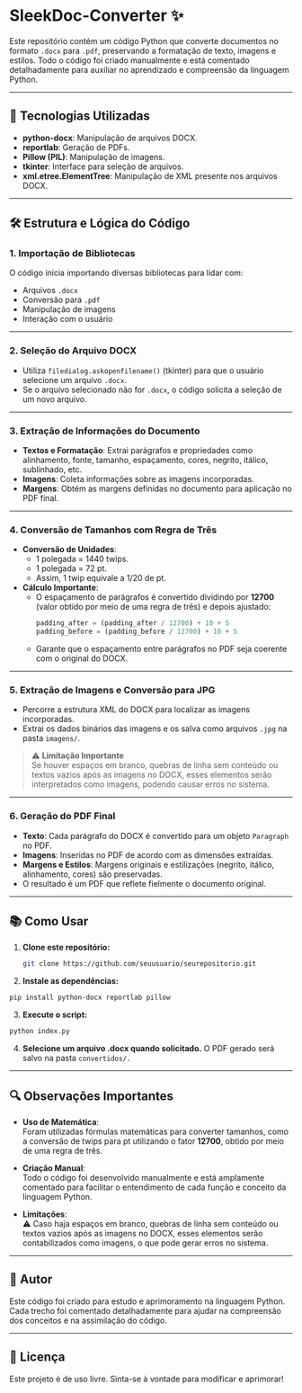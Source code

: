 # SleekDoc-Converter ✨
Este repositório contém um código Python que converte documentos no formato `.docx` para `.pdf`, preservando a formatação de texto, imagens e estilos. Todo o código foi criado manualmente e está comentado detalhadamente para auxiliar no aprendizado e compreensão da linguagem Python.

---

## 🚀 Tecnologias Utilizadas

- **python-docx**: Manipulação de arquivos DOCX.
- **reportlab**: Geração de PDFs.
- **Pillow (PIL)**: Manipulação de imagens.
- **tkinter**: Interface para seleção de arquivos.
- **xml.etree.ElementTree**: Manipulação de XML presente nos arquivos DOCX.

---

## 🛠 Estrutura e Lógica do Código

### 1. Importação de Bibliotecas
O código inicia importando diversas bibliotecas para lidar com:
- Arquivos `.docx`
- Conversão para `.pdf`
- Manipulação de imagens
- Interação com o usuário

---

### 2. Seleção do Arquivo DOCX
- Utiliza `filedialog.askopenfilename()` (tkinter) para que o usuário selecione um arquivo `.docx`.
- Se o arquivo selecionado não for `.docx`, o código solicita a seleção de um novo arquivo.

---

### 3. Extração de Informações do Documento
- **Textos e Formatação**: Extrai parágrafos e propriedades como alinhamento, fonte, tamanho, espaçamento, cores, negrito, itálico, sublinhado, etc.
- **Imagens**: Coleta informações sobre as imagens incorporadas.
- **Margens**: Obtém as margens definidas no documento para aplicação no PDF final.

---

### 4. Conversão de Tamanhos com Regra de Três
- **Conversão de Unidades**:
  - 1 polegada = 1440 twips.
  - 1 polegada = 72 pt.
  - Assim, 1 twip equivale a 1/20 de pt.
- **Cálculo Importante**:
  - O espaçamento de parágrafos é convertido dividindo por **12700** (valor obtido por meio de uma regra de três) e depois ajustado:
    ```python
    padding_after = (padding_after / 12700) + 10 + 5
    padding_before = (padding_before / 12700) + 10 + 5
    ```
  - Garante que o espaçamento entre parágrafos no PDF seja coerente com o original do DOCX.

---

### 5. Extração de Imagens e Conversão para JPG
- Percorre a estrutura XML do DOCX para localizar as imagens incorporadas.
- Extrai os dados binários das imagens e os salva como arquivos `.jpg` na pasta `imagens/`.

> :warning: **Limitação Importante**  
> Se houver espaços em branco, quebras de linha sem conteúdo ou textos vazios após as imagens no DOCX, esses elementos serão interpretados como imagens, podendo causar erros no sistema.

---

### 6. Geração do PDF Final
- **Texto**: Cada parágrafo do DOCX é convertido para um objeto `Paragraph` no PDF.
- **Imagens**: Inseridas no PDF de acordo com as dimensões extraídas.
- **Margens e Estilos**: Margens originais e estilizações (negrito, itálico, alinhamento, cores) são preservadas.
- O resultado é um PDF que reflete fielmente o documento original.

---

## 📚 Como Usar

1. **Clone este repositório:**
   ```bash
   git clone https://github.com/seuusuario/seurepositorio.git
   ```
2. **Instale as dependências:**
```bash
pip install python-docx reportlab pillow
```
3. **Execute o script:**
```bash
python index.py
```
4. **Selecione um arquivo .docx quando solicitado.**
O PDF gerado será salvo na pasta ```convertidos/.```

---

## 🔍 Observações Importantes

- **Uso de Matemática**:  
  Foram utilizadas fórmulas matemáticas para converter tamanhos, como a conversão de twips para pt utilizando o fator **12700**, obtido por meio de uma regra de três.

- **Criação Manual**:  
  Todo o código foi desenvolvido manualmente e está amplamente comentado para facilitar o entendimento de cada função e conceito da linguagem Python.

- **Limitações**:  
  :warning: Caso haja espaços em branco, quebras de linha sem conteúdo ou textos vazios após as imagens no DOCX, esses elementos serão contabilizados como imagens, o que pode gerar erros no sistema.

---

## 👤 Autor

Este código foi criado para estudo e aprimoramento na linguagem Python. Cada trecho foi comentado detalhadamente para ajudar na compreensão dos conceitos e na assimilação do código.

---

## 📄 Licença

Este projeto é de uso livre. Sinta-se à vontade para modificar e aprimorar!

